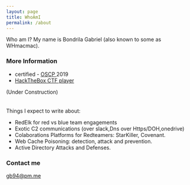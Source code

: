 ```yaml
---
layout: page
title: WhoAmI
permalink: /about
---
```


Who am I? My name is Bondrila Gabriel (also known to some as WHmacmac).

### More Information

- certified - <a href="https://www.offensive-security.com/pwk-oscp/" target="_blank" rel="noopener noreferrer">OSCP </a>
 2019 <br/>
- <a href="https://www.hackthebox.eu/profile/91248" target="_blank" rel="noopener noreferrer">HackTheBox CTF player </a>

(Under Construction)
<br/><br/><br/>
Things I expect to write about:</br>
- RedElk for red vs blue team engagements</br>
- Exotic C2 communications (over slack,Dns over Https/DOH,onedrive)<br/>
- Colaborations Platforms for Redteamers: StarKiller, Covenant.<br/>
- Web Cache Poisoning: detection, attack and prevention.<br/>
- Active Directory Attacks and Defenses.<br/>

### Contact me

[gb94@pm.me](mailto:gb94@pm.me)
